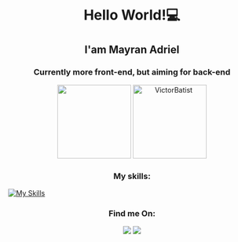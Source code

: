  <h1 align="center">Hello World!💻</h1>
 <h2 align="center">I'am Mayran Adriel</h2>
 <h3 align="center">Currently more front-end, but aiming for back-end</h3>


 <div align="center">
<img height="150cm" src="https://github-readme-stats.vercel.app/api?username=MayranAdriel&show_icons=true&theme=transparent"/>
<img height="150cm" src="https://github-readme-stats.vercel.app/api/top-langs?username=MayranAdriel&show_icons=true&locale=en&layout=compact" alt="VictorBatist"/>
</div>

<h3 align="center">My skills:</h3>

[![My Skills](https://skillicons.dev/icons?i=js,html,css,angular,c,git,github,py)](https://skillicons.dev)

<h3 align="center">Find me On:</h3>
<div align="center">
<a href="https://www.instagram.com/mayran.adriel/"><img src="https://skillicons.dev/icons?i=instagram"/></a>
<a href="https://www.linkedin.com/in/mayran-adriel-albuquerque-furtado-33b6a62a5/"><img src="https://skillicons.dev/icons?i=linkedin"/></a>
</div>
